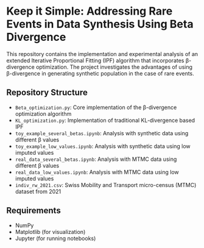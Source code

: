 # Keep it Simple: Addressing Rare Events in Data Synthesis Using Beta Divergence

This repository contains the implementation and experimental analysis of an extended Iterative Proportional Fitting (IPF) algorithm that incorporates β-divergence optimization. The project investigates the advantages of using β-divergence in generating synthetic population in the case of rare events. 

## Repository Structure

- `Beta_optimization.py`: Core implementation of the β-divergence optimization algorithm
- `KL_optimization.py`: Implementation of traditional KL-divergence based IPF
- `toy_example_several_betas.ipynb`: Analysis with synthetic data using different β values
- `toy_example_low_values.ipynb`: Analysis with synthetic data using low imputed values
- `real_data_several_betas.ipynb`: Analysis with MTMC data using different β values
- `real_data_low_values.ipynb`: Analysis with MTMC data using low imputed values
- `indiv_rw_2021.csv`: Swiss Mobility and Transport micro-census (MTMC) dataset from 2021

## Requirements

- NumPy
- Matplotlib (for visualization)
- Jupyter (for running notebooks)